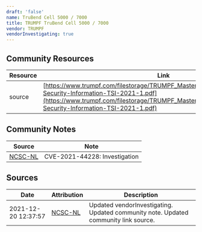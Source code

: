 ```yaml
---
draft: 'false'
name: TruBend Cell 5000 / 7000
title: TRUMPF TruBend Cell 5000 / 7000
vendor: TRUMPF
vendorInvestigating: true
---
```



## Community Resources
| Resource | Link |
| --- | --- |
| source | [https://www.trumpf.com/filestorage/TRUMPF_Master/Corporate/Security/TRUMPF-Security-Information-TSI-2021-1.pdf](https://www.trumpf.com/filestorage/TRUMPF_Master/Corporate/Security/TRUMPF-Security-Information-TSI-2021-1.pdf) |

## Community Notes
| Source | Note |
| --- | --- |
| [NCSC-NL](https://github.com/NCSC-NL/log4shell/blob/main/software/README.md) | CVE-2021-44228: Investigation </ul> |

## Sources
| Date | Attribution | Description |
| --- | --- | --- |
| 2021-12-20 12:37:57 | [NCSC-NL](https://github.com/NCSC-NL/log4shell/blob/main/software/README.md) | Updated vendorInvestigating. Updated community note. Updated community link source.  |
